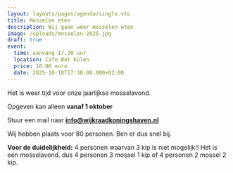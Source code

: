 ```yaml
---
layout: layouts/pages/agenda/single.vto
title: Mosselen eten
description: Wij gaan weer mosselen eten
image: /uploads/mosselen-2025.jpg
draft: true
event:
  time: aanvang 17.30 uur
  location: Cafe Bet Kolen
  price: 10.00 euro
  date: 2025-10-18T17:30:00.000+02:00
---
```

Het is weer tijd voor onze jaarlijkse mosselavond. 

Opgeven kan alleen **vanaf 1 oktober**  

Stuur een mail naar **info@wijkraadkoningshaven.nl**

Wij hebben plaats voor 80 personen.  Ben er dus snel bij.

**Voor de duidelijkheid:**  4 personen waarvan 3 kip is niet mogelijk!!  Het is een mosselavond. dus 4 personen 3 mossel 1 kip of 4 personen 2 mossel 2 kip.
